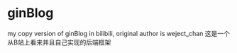 # ginBlog
my copy version of ginBlog in bilibili, original author is weject_chan
这是一个从B站上看来并且自己实现的后端框架
